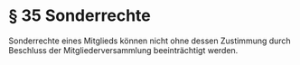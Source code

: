 # § 35 Sonderrechte
Sonderrechte eines Mitglieds können nicht ohne dessen Zustimmung durch Beschluss der Mitgliederversammlung beeinträchtigt werden.